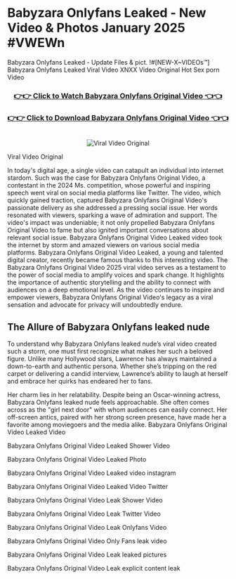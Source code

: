 # Babyzara Onlyfans Leaked - New Video & Photos January 2025 #VWEWn

Babyzara Onlyfans Leaked - Update Files & pict. !#[NEW-X~VIDEOs™] Babyzara Onlyfans Leaked Viral Video XNXX Video Original Hot Sex porn Video
<br>
<div align="center">
<h3><a href="https://links2leaks.com?utm_source=babyzara&utm_medium=gitlong" rel="nofollow">👉👉 Click to Watch Babyzara Onlyfans Original Video 👈👈</a></h3>
<h3><a href="https://links2leaks.com?utm_source=babyzara&utm_medium=gitlong" rel="nofollow">👉👉 Click to Download Babyzara Onlyfans Original Video 👈👈</a></h3>
<br>
<a href="https://links2leaks.com?utm_source=babyzara&utm_medium=gitlong" rel="nofollow"><img src="https://i.ibb.co/Gkj2r4b/banner.png" alt="Viral Video Original" style="max-width: 100%; display: inline-block;" data-target="animated-image.originalImage"></a>
</div>

Viral Video Original

In today's digital age, a single video can catapult an individual into internet stardom. Such was the case for Babyzara Onlyfans Original Video, a contestant in the 2024 Ms. competition, whose powerful and inspiring speech went viral on social media platforms like Twitter.
The video, which quickly gained traction, captured Babyzara Onlyfans Original Video's passionate delivery as she addressed a pressing social issue. Her words resonated with viewers, sparking a wave of admiration and support. The video's impact was undeniable; it not only propelled Babyzara Onlyfans Original Video to fame but also ignited important conversations about relevant social issue.
Babyzara Onlyfans Original Video Leaked video took the internet by storm and amazed viewers on various social media platforms. Babyzara Onlyfans Original Video Leaked, a young and talented digital creator, recently became famous thanks to this interesting video.
The Babyzara Onlyfans Original Video 2025 viral video serves as a testament to the power of social media to amplify voices and spark change. It highlights the importance of authentic storytelling and the ability to connect with audiences on a deep emotional level. As the video continues to inspire and empower viewers, Babyzara Onlyfans Original Video's legacy as a viral sensation and advocate for privacy will undoubtedly endure.

<h2>The Allure of Babyzara Onlyfans leaked nude</h2>


To understand why Babyzara Onlyfans leaked nude’s viral video created such a storm, one must first recognize what makes her such a beloved figure. Unlike many Hollywood stars, Lawrence has always maintained a down-to-earth and authentic persona. Whether she’s tripping on the red carpet or delivering a candid interview, Lawrence’s ability to laugh at herself and embrace her quirks has endeared her to fans.

Her charm lies in her relatability. Despite being an Oscar-winning actress, Babyzara Onlyfans leaked nude feels approachable. She often comes across as the "girl next door" with whom audiences can easily connect. Her off-screen antics, paired with her strong screen presence, have made her a favorite among moviegoers and the media alike.
Babyzara Onlyfans Original Video Leaked Video

Babyzara Onlyfans Original Video Leaked Shower Video

Babyzara Onlyfans Original Video Leaked Photo

Babyzara Onlyfans Original Video Leaked video instagram

Babyzara Onlyfans Original Video Leaked Video Twitter

Babyzara Onlyfans Original Video Leak Shower Video

Babyzara Onlyfans Original Video Leak Twitter Video

Babyzara Onlyfans Original Video Leak Onlyfans Video

Babyzara Onlyfans Original Video Only Fans leak video

Babyzara Onlyfans Original Video Leak leaked pictures

Babyzara Onlyfans Original Video Leak explicit content leak